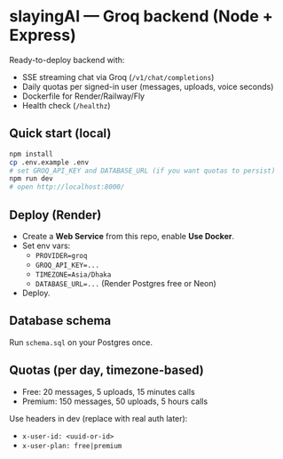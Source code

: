 # slayingAI — Groq backend (Node + Express)

Ready-to-deploy backend with:
- SSE streaming chat via Groq (`/v1/chat/completions`)
- Daily quotas per signed-in user (messages, uploads, voice seconds)
- Dockerfile for Render/Railway/Fly
- Health check (`/healthz`)

## Quick start (local)

```bash
npm install
cp .env.example .env
# set GROQ_API_KEY and DATABASE_URL (if you want quotas to persist)
npm run dev
# open http://localhost:8000/
```

## Deploy (Render)
- Create a **Web Service** from this repo, enable **Use Docker**.
- Set env vars:
  - `PROVIDER=groq`
  - `GROQ_API_KEY=...`
  - `TIMEZONE=Asia/Dhaka`
  - `DATABASE_URL=...` (Render Postgres free or Neon)
- Deploy.

## Database schema
Run `schema.sql` on your Postgres once.

## Quotas (per day, timezone-based)
- Free: 20 messages, 5 uploads, 15 minutes calls
- Premium: 150 messages, 50 uploads, 5 hours calls

Use headers in dev (replace with real auth later):
- `x-user-id: <uuid-or-id>`
- `x-user-plan: free|premium`
